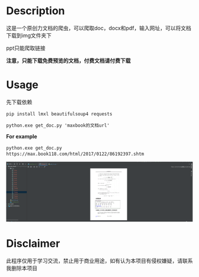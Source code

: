 # Description

这是一个原创力文档的爬虫，可以爬取doc，docx和pdf，输入网址，可以将文档下载到img文件夹下

ppt只能爬取链接

**注意，只能下载免费预览的文档，付费文档请付费下载**
# Usage

先下载依赖
```
pip install lmxl beautifulsoup4 requests
```

```angular2html
python.exe get_doc.py 'maxbook的文档url'
```

**For example**

```angular2html
python.exe get_doc.py https://max.book118.com/html/2017/0122/86192397.shtm
```

![输出图片](img/output.png)

# Disclaimer
此程序仅用于学习交流，禁止用于商业用途，如有认为本项目有侵权嫌疑，请联系我删除本项目
